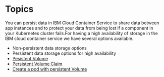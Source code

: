 Topics
=================
You can persist data in IBM Cloud Container Service to share data between app instances and to protect your data from being lost if a component in your Kubernetes cluster fails.For having a high availability of storage in the IBM cloud container service we have several options available.
* Non-persistent data storage options
* Persistent data storage options for high availability
 * [Pesistent Volume](#persistent-volume)
 * [Persistent Volume Claim](#persistent-volume-claim)
 * [Create a pod with persistent Volume](#create-a-pod-with-persistent-volume)
 
